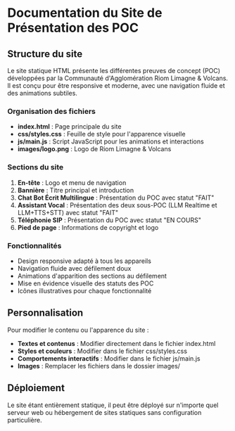 # Documentation du Site de Présentation des POC

## Structure du site

Le site statique HTML présente les différentes preuves de concept (POC) développées par la Communauté d'Agglomération Riom Limagne & Volcans. Il est conçu pour être responsive et moderne, avec une navigation fluide et des animations subtiles.

### Organisation des fichiers

- **index.html** : Page principale du site
- **css/styles.css** : Feuille de style pour l'apparence visuelle
- **js/main.js** : Script JavaScript pour les animations et interactions
- **images/logo.png** : Logo de Riom Limagne & Volcans

### Sections du site

1. **En-tête** : Logo et menu de navigation
2. **Bannière** : Titre principal et introduction
3. **Chat Bot Écrit Multilingue** : Présentation du POC avec statut "FAIT"
4. **Assistant Vocal** : Présentation des deux sous-POC (LLM Realtime et LLM+TTS+STT) avec statut "FAIT"
5. **Téléphonie SIP** : Présentation du POC avec statut "EN COURS"
6. **Pied de page** : Informations de copyright et logo

### Fonctionnalités

- Design responsive adapté à tous les appareils
- Navigation fluide avec défilement doux
- Animations d'apparition des sections au défilement
- Mise en évidence visuelle des statuts des POC
- Icônes illustratives pour chaque fonctionnalité

## Personnalisation

Pour modifier le contenu ou l'apparence du site :

- **Textes et contenus** : Modifier directement dans le fichier index.html
- **Styles et couleurs** : Modifier dans le fichier css/styles.css
- **Comportements interactifs** : Modifier dans le fichier js/main.js
- **Images** : Remplacer les fichiers dans le dossier images/

## Déploiement

Le site étant entièrement statique, il peut être déployé sur n'importe quel serveur web ou hébergement de sites statiques sans configuration particulière.
